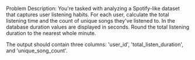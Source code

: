Problem Description:
You're tasked with analyzing a Spotify-like dataset that captures user listening habits.
For each user, calculate the total listening time and the count of unique songs they've listened to. In the database duration values are displayed in seconds. Round the total listening duration to the nearest whole minute.


The output should contain three columns: 'user_id', 'total_listen_duration', and 'unique_song_count'.
